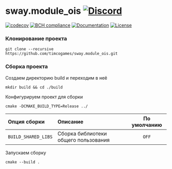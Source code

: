 # sway.module_ois [![Discord](https://discordapp.com/api/guilds/402238411639095297/widget.png)](https://discord.gg/vCMcgwQ)

[![codecov][codecov-svg]][codecov-url] [![BCH compliance][bettercodehub-svg]][bettercodehub-url] [![Documentation][codedocs-svg]][codedocs-url] [![License][license-svg]][license-url]

### Клонирование проекта

```console
git clone --recursive https://github.com/timcogames/sway.module_ois.git
```

### Сборка проекта

Создаем директорию build и переходим в неё

```console
mkdir build && cd ./build
```

Конфигурируем проект для сборки

```console
cmake -DCMAKE_BUILD_TYPE=Release ../
```

Опция сборки | Описание | По умолчанию
:---|:---|:---:
`BUILD_SHARED_LIBS` | Сборка библиотеки общего пользования | `OFF`

Запускаем сборку

```console
cmake --build .
```

[codecov-svg]: https://codecov.io/gh/timcogames/sway.module_ois/branch/master/graph/badge.svg
[codecov-url]: https://codecov.io/gh/timcogames/sway.module_ois
[bettercodehub-svg]: https://bettercodehub.com/edge/badge/timcogames/sway.module_ois?branch=master
[bettercodehub-url]: https://bettercodehub.com/
[codedocs-svg]: https://codedocs.xyz/timcogames/sway.module_ois.svg
[codedocs-url]: https://codedocs.xyz/timcogames/sway.module_ois/
[license-svg]: https://img.shields.io/github/license/mashape/apistatus.svg
[license-url]: LICENSE
